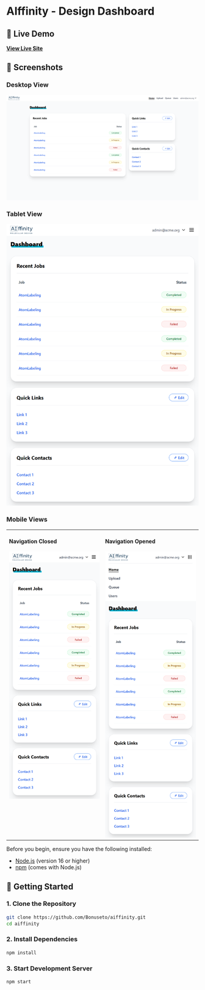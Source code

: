# AIffinity - Design Dashboard

## 🚀 Live Demo

**[View Live Site](https://bonuseto.github.io/aiffinity)**

## 📸 Screenshots

### Desktop View
![Desktop Dashboard](screenshots/fullscreen.png)

### Tablet View
![Tablet Dashboard](screenshots/tablet.png)

### Mobile Views
<table>
  <tr>
    <td width="50%" valign="top">
      <h4>Navigation Closed</h4>
      <img src="screenshots/mobile_nav_closed.png" alt="Mobile Navigation Closed" width="100%">
    </td>
    <td width="50%" valign="top">
      <h4>Navigation Opened</h4>
      <img src="screenshots/mobile_nav_opened.png" alt="Mobile Navigation Opened" width="100%">
    </td>
  </tr>
</table>

Before you begin, ensure you have the following installed:
- [Node.js](https://nodejs.org/) (version 16 or higher)
- [npm](https://www.npmjs.com/) (comes with Node.js)

## 🚀 Getting Started

### 1. Clone the Repository

```bash
git clone https://github.com/Bonuseto/aiffinity.git
cd aiffinity
```

### 2. Install Dependencies

```bash
npm install
```

### 3. Start Development Server

```bash
npm start
```
